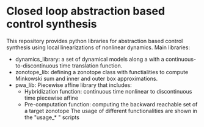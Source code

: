 # Closed loop abstraction based control synthesis
This repository provides python libraries for abstraction based control synthesis using local linearizations of nonlinear dynamics.
Main libraries:
* dynamics_library: a set of dynamical models along a with a continuous-to-discontinuous time translation function.
* zonotope_lib: defining a zonotope class with functialities to compute Minkowski sum and inner and outer box approximations.
* pwa_lib: Piecewise affine library that includes:
  * Hybridization function: continuous time nonlinear to discontinuous time piecewise affine
  * Pre-computation function: computing the backward reachable set of a target zonotope
The usage of different functionalities are shown in the "usage_* " scripts
